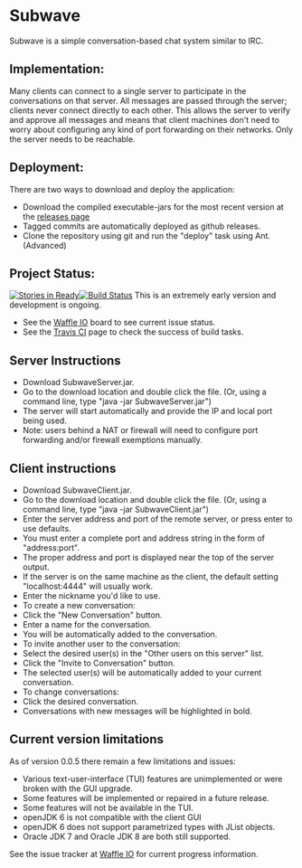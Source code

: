 
# Subwave
Subwave is a simple conversation-based chat system similar to IRC.

## Implementation:
Many clients can connect to a single server to participate in the conversations on that server.
All messages are passed through the server; clients never connect directly to each other.
This allows the server to verify and approve all messages and means that client machines don't need to worry about
configuring any kind of port forwarding on their networks. Only the server needs to be reachable.

## Deployment:
There are two ways to download and deploy the application:
- Download the compiled executable-jars for the most recent version at the [releases page](www.github.com/tanndev/Subwave/releases)
 - Tagged commits are automatically deployed as github releases.
- Clone the repository using git and run the "deploy" task using Ant. (Advanced)

## Project Status:
 [![Stories in Ready](https://badge.waffle.io/tanndev/Subwave.png?label=ready&title=Ready)](https://waffle.io/tanndev/Subwave)[![Build Status](https://travis-ci.org/tanndev/Subwave.svg?branch=master)](https://travis-ci.org/tanndev/Subwave)
This is an extremely early version and development is ongoing.
- See the [Waffle IO](https://waffle.io/tanndev/Subwave) board to see current issue status.
- See the [Travis CI](https://travis-ci.org/tanndev/Subwave) page to check the success of build tasks.

## Server Instructions
- Download SubwaveServer.jar.
- Go to the download location and double click the file. (Or, using a command line, type "java -jar SubwaveServer.jar")
- The server will start automatically and provide the IP and local port being used.
- Note: users behind a NAT or firewall will need to configure port forwarding and/or firewall exemptions manually.

## Client instructions
- Download SubwaveClient.jar.
- Go to the download location and double click the file. (Or, using a command line, type "java -jar SubwaveClient.jar")
- Enter the server address and port of the remote server, or press enter to use defaults.
 - You must enter a complete port and address string in the form of "address:port".
 - The proper address and port is displayed near the top of the server output.
 - If the server is on the same machine as the client, the default setting "localhost:4444" will usually work.
- Enter the nickname you'd like to use.
- To create a new conversation:
 - Click the "New Conversation" button.
 - Enter a name for the conversation.
 - You will be automatically added to the conversation.
- To invite another user to the conversation:
 - Select the desired user(s) in the "Other users on this server" list.
 - Click the "Invite to Conversation" button.
 - The selected user(s) will be automatically added to your current conversation.
- To change conversations:
 - Click the desired conversation.
 - Conversations with new messages will be highlighted in bold.

## Current version limitations
As of version 0.0.5 there remain a few limitations and issues:
- Various text-user-interface (TUI) features are unimplemented or were broken with the GUI upgrade.
 - Some features will be implemented or repaired in a future release.
 - Some features will not be available in the TUI.
- openJDK 6 is not compatible with the client GUI
 - openJDK 6 does not support parametrized types with JList objects.
 - Oracle JDK 7 and Oracle JDK 8 are both still supported.

See the issue tracker at [Waffle IO](https://waffle.io/tanndev/Subwave) for current progress information.


